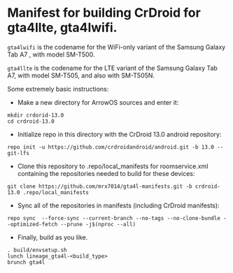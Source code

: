 # Manifest for building CrDroid for gta4llte, gta4lwifi.

`gta4lwifi` is the codename for the WiFi-only variant of the Samsung Galaxy Tab A7 , with model SM-T500.

`gta4llte` is the codename for the LTE variant of the Samsung Galaxy Tab A7, with model SM-T505, and also with SM-T505N.

Some extremely basic instructions:
- Make a new directory for ArrowOS sources and enter it:
```
mkdir crdorid-13.0
cd crdroid-13.0
```

- Initialize repo in this directory with the CrDroid 13.0 android repository:
```
repo init -u https://github.com/crdroidandroid/android.git -b 13.0 --git-lfs
```

- Clone this repository to .repo/local_manifests for roomservice.xml containing the repositories needed to build for these devices:
```
git clone https://github.com/mrx7014/gta4l-manifests.git -b crdroid-13.0 .repo/local_manifests
```

- Sync all of the repositories in manifests (including CrDroid manifests):
```
repo sync  --force-sync --current-branch --no-tags --no-clone-bundle --optimized-fetch --prune -j$(nproc --all)
```

- Finally, build as you like.
```
. build/envsetup.sh
lunch lineage_gta4l-<build_type>
brunch gta4l
```

